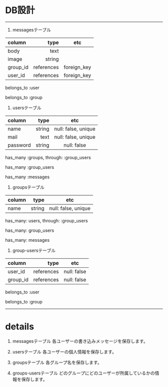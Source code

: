 # DB設計


---

1. messagesテーブル

|column|type|etc|
|:--|--:|:--:|
|body|text||
|image|string||
|group_id|references|foreign_key|
|user_id|references|foreign_key|


belongs_to :user

belongs_to :group

1. usersテーブル

|column|type|etc|
|:--|--:|:--:|
|name|string|null: false, unique|
|mail|text|null: false, unique|
|password|string|null: false|



has_many :groups, through: :group_users

has_many :group_users

has_many :messages

1. groupsテーブル

|column|type|etc|
|:--|--:|:--:|
|name|string|null: false, unique|


has_many: users, through: :group_users

has_many: group_users

has_many: messages


1. group-usersテーブル

|column|type|etc|
|:--|--:|:--:|
|user_id|references|null: false|
|group_id|references|null: false|


belongs_to :user

belongs_to :group

---

# details

1. messagesテーブル
各ユーザーの書き込みメッセージを保存します。

1. usersテーブル
各ユーザーの個人情報を保存します。

1. groupsテーブル
各グループ名を保存します。

1. groups-usersテーブル
どのグループにどのユーザーが所属しているかの情報を保存します。
